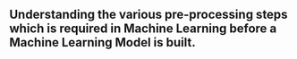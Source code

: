 ## Understanding the various pre-processing steps which is required in Machine Learning before a Machine Learning Model is built.
